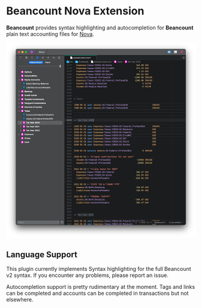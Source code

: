 # Beancount Nova Extension

**Beancount** provides syntax highlighting and autocompletion for **Beancount** plain text accounting files for [Nova](http://nova.app).

![Beancount Screenshot](https://github.com/codello/Beancount.novaextension/blob/main/Images/screenshot.png?raw=true)

## Language Support

This plugin currently implements Syntax highlighting for the full Beancount v2 syntax. If you encounter any problems, please report an issue.

Autocompletion support is pretty rudimentary at the moment. Tags and links can be completed and accounts can be completed in transactions but not elsewhere.

